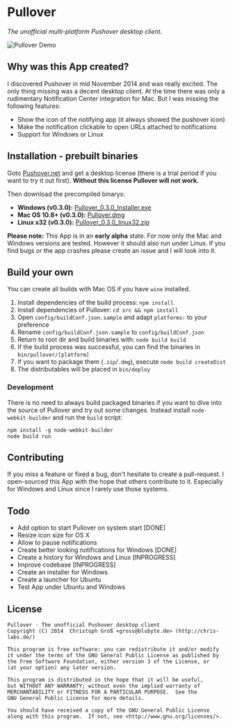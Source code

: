 # Pullover
*The unofficial multi-platform Pushover desktop client.*

![Pullover Demo](https://raw.githubusercontent.com/cgrossde/Pullover/master/res/Demo.gif)

## Why was this App created?

I discovered Pushover in mid November 2014 and was really excited. The only thing missing was a decent desktop client. At the time there was only a rudimentary Notification Center integration for Mac. But I was missing the following features:

* Show the icon of the notifying app (it always showed the pushover icon)
* Make the notification clickable to open URLs attached to notifications
* Support for Windows or Linux

## Installation - prebuilt binaries

Goto [Pushover.net](https://pushover.net/licensing) and get a desktop license (there is a trial period if you want to try it out first). **Without this license Pullover will not work.**

Then download the precompiled binarys:

* **Windows (v0.3.0):** [Pullover_0.3.0_Installer.exe](https://sourceforge.net/projects/pullover/files/0.3.0/Pullover_0.3.0_Installer.exe/download)
* **Mac OS 10.8+ (v0.3.0):** [Pullover.dmg](https://sourceforge.net/projects/pullover/files/0.3.0/Pullover.dmg/download)
* **Linux x32 (v0.3.0):** [Pullover_0.3.0_linux32.zip](https://sourceforge.net/projects/pullover/files/0.3.0/Pullover_0.3.0_linux32.zip/download)

**Please note:** This App is in an **early alpha** state. For now only the Mac and Windows versions are tested. However it should also run under Linux. If you find bugs or the app crashes please create an issue and I will look into it.

## Build your own
You can create all builds with Mac OS if you have `wine` installed.

1. Install dependencies of the build process: `npm install`
2. Install dependencies of Pullover: `cd src && npm install`
3. Open `config/buildConf.json.sample` and adapt `platforms:` to your preference
4. Rename `config/buildConf.json.sample` to `config/buildConf.json`
5. Return to root dir and build binaries with: `node build build`
6. If the build process was successful, you can find the binaries in `bin/pullover/[platform]`
7. If you want to package them (`.zip`/`.dmg`), execute `node build createDist`
8. The distributables will be placed in `bin/deploy`

### Development

There is no need to always build packaged binaries if you want to dive into the source of Pullover and try out some changes. Instead install `node-webkit-builder` and run the `build` script:

    npm install -g node-webkit-builder
    node build run

## Contributing

If you miss a feature or fixed a bug, don't hesitate to create a pull-request. I open-sourced this App with the hope that others contribute to it. Especially for Windows and Linux since I rarely use those systems.

## Todo

* Add option to start Pullover on system start [DONE]
* Resize icon size for OS X
* Allow to pause notifications
* Create better looking notifications for Windows [DONE]
* Create a history for Windows and Linux [INPROGRESS]
* Improve codebase [INPROGRESS]
* Create an installer for Windows
* Create a launcher for Ubuntu
* Test App under Ubuntu and Windows

## License

    Pullover - The unofficial Pushover desktop client
    Copyright (C) 2014  Christoph Groß <gross@blubyte.de> (http://chris-labs.de/)
    
    This program is free software: you can redistribute it and/or modify
    it under the terms of the GNU General Public License as published by
    the Free Software Foundation, either version 3 of the License, or
    (at your option) any later version.
    
    This program is distributed in the hope that it will be useful,
    but WITHOUT ANY WARRANTY; without even the implied warranty of
    MERCHANTABILITY or FITNESS FOR A PARTICULAR PURPOSE.  See the
    GNU General Public License for more details.
    
    You should have received a copy of the GNU General Public License
    along with this program.  If not, see <http://www.gnu.org/licenses/>.